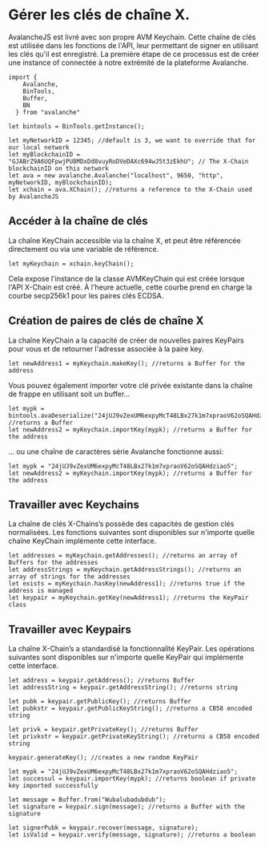 # Gérer les clés de chaîne X.

AvalancheJS est livré avec son propre AVM Keychain. Cette chaîne de clés est utilisée dans les fonctions de l'API, leur permettant de signer en utilisant les clés qu'il est enregistré. La première étape de ce processus est de créer une instance of connectée à notre extrémité de la plateforme Avalanche.

```text
import {
    Avalanche,
    BinTools,
    Buffer,
    BN
  } from "avalanche"

let bintools = BinTools.getInstance();

let myNetworkID = 12345; //default is 3, we want to override that for our local network
let myBlockchainID = "GJABrZ9A6UQFpwjPU8MDxDd8vuyRoDVeDAXc694wJ5t3zEkhU"; // The X-Chain blockchainID on this network
let ava = new avalanche.Avalanche("localhost", 9650, "http", myNetworkID, myBlockchainID);
let xchain = ava.XChain(); //returns a reference to the X-Chain used by AvalancheJS
```

## Accéder à la chaîne de clés<a id="accessing-the-keychain"></a>

La chaîne KeyChain accessible via la chaîne X, et peut être référencée directement ou via une variable de référence.

```text
let myKeychain = xchain.keyChain();
```

Cela expose l'instance de la classe AVMKeyChain qui est créée lorsque l'API X-Chain est créé. À l'heure actuelle, cette courbe prend en charge la courbe secp256k1 pour les paires clés ECDSA.

## Création de paires de clés de chaîne X<a id="creating-x-chain-key-pairs"></a>

La chaîne KeyChain a la capacité de créer de nouvelles paires KeyPairs pour vous et de retourner l'adresse associée à la paire key.

```text
let newAddress1 = myKeychain.makeKey(); //returns a Buffer for the address
```

Vous pouvez également importer votre clé privée existante dans la chaîne de frappe en utilisant soit un buffer…

```text
let mypk = bintools.avaDeserialize("24jUJ9vZexUM6expyMcT48LBx27k1m7xpraoV62oSQAHdziao5"); //returns a Buffer
let newAddress2 = myKeychain.importKey(mypk); //returns a Buffer for the address
```

… ou une chaîne de caractères série Avalanche fonctionne aussi:

```text
let mypk = "24jUJ9vZexUM6expyMcT48LBx27k1m7xpraoV62oSQAHdziao5";
let newAddress2 = myKeychain.importKey(mypk); //returns a Buffer for the address
```

## Travailler avec Keychains<a id="working-with-keychains"></a>

La chaîne de clés X-Chains’s possède des capacités de gestion clés normalisées. Les fonctions suivantes sont disponibles sur n'importe quelle chaîne KeyChain implémente cette interface.

```text
let addresses = myKeychain.getAddresses(); //returns an array of Buffers for the addresses
let addressStrings = myKeychain.getAddressStrings(); //returns an array of strings for the addresses
let exists = myKeychain.hasKey(newAddress1); //returns true if the address is managed
let keypair = myKeychain.getKey(newAddress1); //returns the KeyPair class
```

## Travailler avec Keypairs<a id="working-with-keypairs"></a>

La chaîne X-Chain’s a standardisé la fonctionnalité KeyPair. Les opérations suivantes sont disponibles sur n'importe quelle KeyPair qui implémente cette interface.

```text
let address = keypair.getAddress(); //returns Buffer
let addressString = keypair.getAddressString(); //returns string

let pubk = keypair.getPublicKey(); //returns Buffer
let pubkstr = keypair.getPublicKeyString(); //returns a CB58 encoded string

let privk = keypair.getPrivateKey(); //returns Buffer
let privkstr = keypair.getPrivateKeyString(); //returns a CB58 encoded string

keypair.generateKey(); //creates a new random KeyPair

let mypk = "24jUJ9vZexUM6expyMcT48LBx27k1m7xpraoV62oSQAHdziao5";
let successul = keypair.importKey(mypk); //returns boolean if private key imported successfully

let message = Buffer.from("Wubalubadubdub");
let signature = keypair.sign(message); //returns a Buffer with the signature

let signerPubk = keypair.recover(message, signature);
let isValid = keypair.verify(message, signature); //returns a boolean
```

